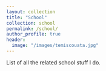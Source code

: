 ```yaml
---
layout: collection
title: "School"
collection: school
permalink: /school/
author_profile: true
header:
  image: "/images/temiscouata.jpg"
---
```


List of all the related school stuff I do.